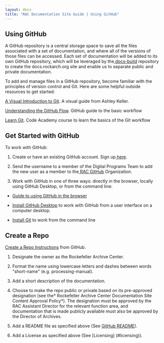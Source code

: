 ```yaml
---
layout: docs
title: "RAC Documentation Site Guide | Using GitHub"
---
```


## Using GitHub

A GitHub repository is a central storage space to save all the files associated with a set of documentation, and where all of the versions of those files can be accessed. Each set of documentation will be added to its own GitHub repository, which will be leveraged by the[ ](https://github.com/RockefellerArchiveCenter/docs-theme)[docs-build](https://github.com/RockefellerArchiveCenter/docs-build) repository to create the docs.rockarch.org site and enable us to separate public and private documentation.

To add and manage files in a GitHub repository, become familiar with the principles of version control and Git. Here are some helpful outside resources to get started:

[A Visual Introduction to Git](https://medium.com/@ashk3l/a-visual-introduction-to-git-9fdca5d3b43a). A visual guide from Ashley Keller.

[Understanding the GitHub Flow](https://guides.github.com/introduction/flow/). GitHub guide to the basic workflow

[Learn Git](https://www.codecademy.com/learn/learn-git). Code Academy course to learn the basics of the Git workflow

## Get Started with GitHub

To work with GitHub:

1. Create or have an existing GitHub account. Sign up[ here](https://github.com/).

2. Send the username to a member of the Digital Programs Team to add the new user as a member to the[ RAC GitHub](https://github.com/RockefellerArchiveCenter) Organization.

3. Work with GitHub in one of three ways: directly in the browser, locally using GitHub Desktop, or from the command line:

* [Guide to using GitHub in the browser](https://pixelpioneers.co/blog/2017/using-github-without-the-command-line)

* [Install GitHub Desktop](https://help.github.com/desktop/guides/getting-started-with-github-desktop/installing-github-desktop/) to work with GitHub from a user interface on a computer desktop.

* [Install Git](https://git-scm.com/) to work from the command line

## Create a Repo

[Create a Repo Instructions](https://help.github.com/articles/create-a-repo/) from GitHub.

1. Designate the owner as the Rockefeller Archive Center.

2. Format the name using lowercase letters and dashes between words "short-name" (e.g. processing-manual).

3. Add a short description of the documentation.

4. Choose to make the repo public or private based on its pre-approved designation (see the* Rockefeller Archive Center Documentation Site Content Approval Policy*). The designation must be approved by the RAC Assistant Director for the relevant function area, and documentation that is made publicly available must also be approved by the Director of Archives.

5. Add a README file as specified above (See [GitHub README](#github-readme)).

6. Add a License as specified above (See [Licensing] (#licensing)).
